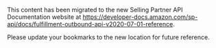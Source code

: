 This content has been migrated to the new Selling Partner API Documentation website at https://developer-docs.amazon.com/sp-api/docs/fulfillment-outbound-api-v2020-07-01-reference.

Please update your bookmarks to the new location for future reference.
